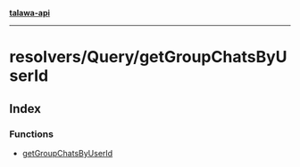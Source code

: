 [**talawa-api**](../../../README.md)

***

# resolvers/Query/getGroupChatsByUserId

## Index

### Functions

- [getGroupChatsByUserId](functions/getGroupChatsByUserId.md)

